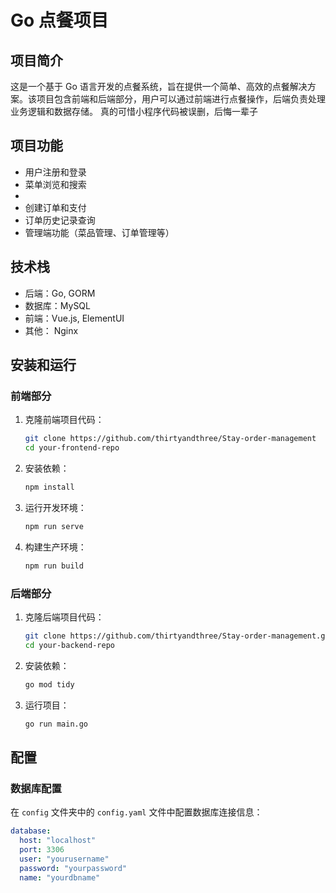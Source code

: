 # Go 点餐项目

## 项目简介
这是一个基于 Go 语言开发的点餐系统，旨在提供一个简单、高效的点餐解决方案。该项目包含前端和后端部分，用户可以通过前端进行点餐操作，后端负责处理业务逻辑和数据存储。
真的可惜小程序代码被误删，后悔一辈子
## 项目功能
- 用户注册和登录
- 菜单浏览和搜索
-
- 创建订单和支付
- 订单历史记录查询
- 管理端功能（菜品管理、订单管理等）

## 技术栈
- 后端：Go, GORM
- 数据库：MySQL
- 前端：Vue.js, ElementUI
- 其他： Nginx

## 安装和运行

### 前端部分

1. 克隆前端项目代码：
    ```bash
    git clone https://github.com/thirtyandthree/Stay-order-management
    cd your-frontend-repo
    ```

2. 安装依赖：
    ```bash
    npm install
    ```

3. 运行开发环境：
    ```bash
    npm run serve
    ```

4. 构建生产环境：
    ```bash
    npm run build
    ```

### 后端部分

1. 克隆后端项目代码：
    ```bash
    git clone https://github.com/thirtyandthree/Stay-order-management.git
    cd your-backend-repo
    ```

2. 安装依赖：
    ```bash
    go mod tidy
    ```

3. 运行项目：
    ```bash
    go run main.go
    ```

## 配置

### 数据库配置

在 `config` 文件夹中的 `config.yaml` 文件中配置数据库连接信息：

```yaml
database:
  host: "localhost"
  port: 3306
  user: "yourusername"
  password: "yourpassword"
  name: "yourdbname"
